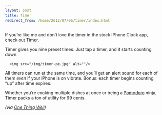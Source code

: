 ```yaml
---
layout: post
title: Timer
redirect_from: /home/2012/07/06/timer/index.html
---
```

<p>If you’re like me and don’t love the timer in the stock iPhone Clock app, check out <a href="http://itunes.apple.com/app/id507518845">Timer</a>.</p><p>Timer gives you nine preset times. Just tap a timer, and it starts counting down.</p>
  
      <img src="/img/timer-pe.jpg" alt=""/>
  

<p>All timers can run at the same time, and you’ll get an alert sound for each of them&nbsp;<em>even</em>&nbsp;if your iPhone is on vibrate. Bonus: each timer begins counting “up” after time expires.</p><p>Whether you’re cooking multiple dishes at once or being a&nbsp;<a href="http://en.wikipedia.org/wiki/Pomodoro_Technique">Pomodoro</a>&nbsp;ninja, Timer packs a ton of utility for 99 cents.</p><p><em>(via&nbsp;<a href="http://onethingwell.org/post/26138371004/timer">One Thing Well</a>)</em></p><p></p>
